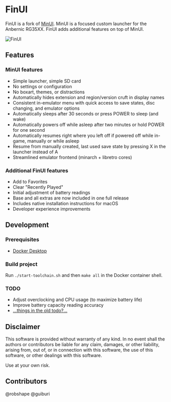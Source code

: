 # FinUI

FinUI is a fork of [MinUI](https://github.com/shauninman/union-minui). MinUI is a
focused custom launcher for the Anbernic RG35XX. FinUI adds additional features on
top of MinUI.

![FinUI](./github/minui-menu-gbc.png)

## Features

### MinUI features

- Simple launcher, simple SD card
- No settings or configuration
- No boxart, themes, or distractions
- Automatically hides extension
  and region/version cruft in
  display names
- Consistent in-emulator menu with
  quick access to save states, disc
  changing, and emulator options
- Automatically sleeps after 30 seconds
  or press POWER to sleep (and wake)
- Automatically powers off while asleep
  after two minutes or hold POWER for
  one second
- Automatically resumes right where
  you left off if powered off while
  in-game, manually or while asleep
- Resume from manually created, last
  used save state by pressing X in
  the launcher instead of A
- Streamlined emulator frontend
  (minarch + libretro cores)

### Additional FinUI features

- Add to Favorites
- Clear "Recently Played"
- Initial adjustment of battery readings
- Base and all extras are now included in one full release
- Includes native installation instructions for macOS
- Developer experience improvements

## Development

### Prerequisites

- [Docker Desktop](https://docker.com/products/docker-desktop)

### Build project

Run `./start-toolchain.sh` and then `make all` in the Docker container shell.

### TODO

- Adjust overclocking and CPU usage (to maximize battery life)
- Improve battery capacity reading accuracy
- [...things in the old todo?...](./todo.txt)

## Disclaimer

This software is provided without warranty of any kind. In no event shall the authors
or contributors be liable for any claim, damages, or other liability, arising from,
out of, or in connection with this software, the use of this software, or other
dealings with this software.

Use at your own risk.

## Contributors

@robshape @guiburi
